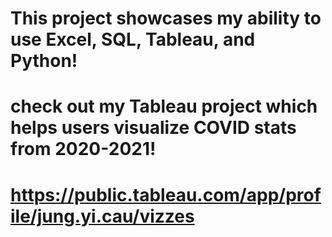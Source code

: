 # This project showcases my ability to use Excel, SQL, Tableau, and Python!

# check out my Tableau project which helps users visualize COVID stats from 2020-2021!
# https://public.tableau.com/app/profile/jung.yi.cau/vizzes
